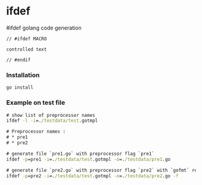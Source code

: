 # ifdef

#ifdef golang code generation

```
// #ifdef MACRO

controlled text

// #endif
```

### Installation

```
go install
```

### Example on test file

```cmd
# show list of preprocessor names
ifdef -l -i=./testdata/test.gotmpl

# Preprocessor names :
# * pre1
# * pre2

# generate file `pre1.go` with preprocessor flag `pre1`
ifdef -p=pre1 -i=./testdata/test.gotmpl -o=./testdata/pre1.go

# generate file `pre2.go` with preprocessor flag `pre2` with `gofmt` result Go source
ifdef -p=pre2 -i=./testdata/test.gotmpl -o=./testdata/pre2.go -f
```
